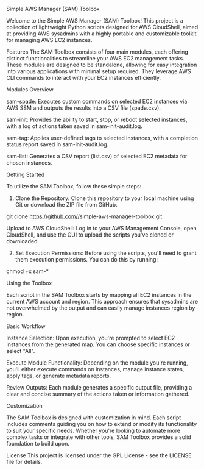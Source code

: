 Simple AWS Manager (SAM) Toolbox

Welcome to the Simple AWS Manager (SAM) Toolbox! This project is a collection of lightweight Python scripts designed for AWS CloudShell, aimed at providing AWS sysadmins with a highly portable and customizable toolkit for managing AWS EC2 instances.

Features
The SAM Toolbox consists of four main modules, each offering distinct functionalities to streamline your AWS EC2 management tasks. These modules are designed to be standalone, allowing for easy integration into various applications with minimal setup required. They leverage AWS CLI commands to interact with your EC2 instances efficiently.

Modules Overview

sam-spade: Executes custom commands on selected EC2 instances via AWS SSM and outputs the results into a CSV file (spade.csv).

sam-init: Provides the ability to start, stop, or reboot selected instances, with a log of actions taken saved in sam-init-audit.log.

sam-tag: Applies user-defined tags to selected instances, with a completion status report saved in sam-init-audit.log.

sam-list: Generates a CSV report (list.csv) of selected EC2 metadata for chosen instances.


Getting Started

To utilize the SAM Toolbox, follow these simple steps:

1. Clone the Repository: Clone this repository to your local machine using Git or download the ZIP file from GitHub.

git clone https://github.com/<your-username>/simple-aws-manager-toolbox.git

Upload to AWS CloudShell: Log in to your AWS Management Console, open CloudShell, and use the GUI to upload the scripts you've cloned or downloaded.

2. Set Execution Permissions: Before using the scripts, you'll need to grant them execution permissions. You can do this by running:

chmod +x sam-*

Using the Toolbox

Each script in the SAM Toolbox starts by mapping all EC2 instances in the current AWS account and region. This approach ensures that sysadmins are not overwhelmed by the output and can easily manage instances region by region.

Basic Workflow

Instance Selection: Upon execution, you're prompted to select EC2 instances from the generated map. You can choose specific instances or select "All".

Execute Module Functionality: Depending on the module you're running, you'll either execute commands on instances, manage instance states, apply tags, or generate metadata reports.

Review Outputs: Each module generates a specific output file, providing a clear and concise summary of the actions taken or information gathered.

Customization

The SAM Toolbox is designed with customization in mind. Each script includes comments guiding you on how to extend or modify its functionality to suit your specific needs. Whether you're looking to automate more complex tasks or integrate with other tools, SAM Toolbox provides a solid foundation to build upon.

License
This project is licensed under the GPL License - see the LICENSE file for details.
